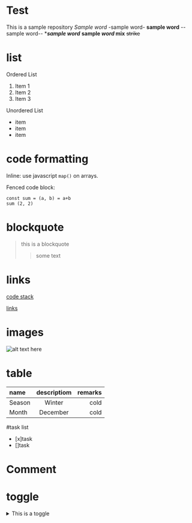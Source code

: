 # Test
This is a sample repository
*Sample word*
-sample word-
**sample word**
--sample word--
****sample word***
**sample *word* mix**
~~strike~~

# list

Ordered List

1. Item 1
1. Item 2
1. Item 3

Unordered List

- item
- item
- item

# code formatting

Inline: use javascript `map()` on arrays.

Fenced code block:

```
const sum = (a, b) = a+b
sum (2, 2)
```
# blockquote

> this is a blockquote
>
>> some text

# links

[code stack][cs]

[links](#code-formatting)

[CS]: https://youtube.com/name "code"

# images

![alt text here]()

# table

|name     |descriptiom    |remarks
|:-----   |:-----:        |----:
Season|Winter|cold
Month|December|cold

#task list
- [x]task
- []task

# Comment
[this is a comment]: #

# toggle
<details>
<Summary>This is a toggle</summary>
Contains of toggle
   </deatils>


# Callouts
> :Bulb: **tips:** Here is an important tip


This is an example\
and you can
> text is not a quote\
user `git status` to \
`#ffffff`\
1. first line item
- second line item
  - third line item
    - third line item

- [x] #739
Here is a simple footnote[^1].\
a foot note can [^2].\
[^1]: my referance\
[^2]:a foot note\
[!Note]\
[!tip]\
[!important]\
[!warning]\
[!caution]
